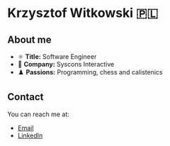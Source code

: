 # Krzysztof Witkowski 🇵🇱

<!-- [![GitHub followers](https://img.shields.io/github/followers/[your-username]?style=social)](https://github.com/kriskw1999) -->

## About me 

- ⚛️ **Title:** Software Engineer
- 🎯 **Company:** Syscons Interactive
- ♟️ **Passions:** Programming, chess and calistenics

## Contact

You can reach me at:

- [Email](mailto:kriskw1999@gmail.com)
- [LinkedIn](https://www.linkedin.com/in/krzysztof-witkowski-39ba2b1a4)
